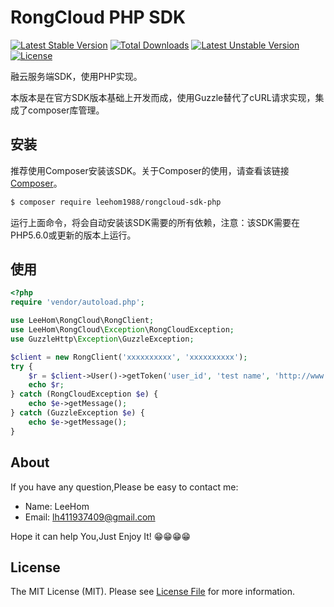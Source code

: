 # RongCloud PHP SDK
[![Latest Stable Version](https://poser.pugx.org/leehom1988/rongcloud-sdk-php/v/stable)](https://packagist.org/packages/leehom1988/rongcloud-sdk-php)
[![Total Downloads](https://poser.pugx.org/leehom1988/rongcloud-sdk-php/downloads)](https://packagist.org/packages/leehom1988/rongcloud-sdk-php)
[![Latest Unstable Version](https://poser.pugx.org/leehom1988/rongcloud-sdk-php/v/unstable)](https://packagist.org/packages/leehom1988/rongcloud-sdk-php)
[![License](https://poser.pugx.org/leehom1988/rongcloud-sdk-php/license)](https://packagist.org/packages/leehom1988/rongcloud-sdk-php)

融云服务端SDK，使用PHP实现。

本版本是在官方SDK版本基础上开发而成，使用Guzzle替代了cURL请求实现，集成了composer库管理。

## 安装

推荐使用Composer安装该SDK。关于Composer的使用，请查看该链接[Composer](https://getcomposer.org/)。

```bash
$ composer require leehom1988/rongcloud-sdk-php
```

运行上面命令，将会自动安装该SDK需要的所有依赖，注意：该SDK需要在PHP5.6.0或更新的版本上运行。

## 使用

```php
<?php
require 'vendor/autoload.php';

use LeeHom\RongCloud\RongClient;
use LeeHom\RongCloud\Exception\RongCloudException;
use GuzzleHttp\Exception\GuzzleException;

$client = new RongClient('xxxxxxxxxx', 'xxxxxxxxxx');
try {
    $r = $client->User()->getToken('user_id', 'test name', 'http://www.rongcloud.cn/images/logo.png');
    echo $r;
} catch (RongCloudException $e) {
    echo $e->getMessage();
} catch (GuzzleException $e) {
    echo $e->getMessage();
}
```

## About
If you have any question,Please be easy to contact me:
- Name: LeeHom
- Email: lh411937409@gmail.com

Hope it can help You,Just Enjoy It! 😁😁😁😁

## License

The MIT License (MIT). Please see [License File](LICENSE) for more information.